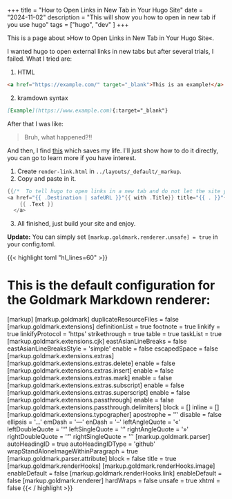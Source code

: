 +++
title = "How to Open Links in New Tab in Your Hugo Site"
date = "2024-11-02"
description = "This will show you how to open in new tab if you use hugo"
tags = ["hugo",
        "dev"
        ]
+++

This is a page about »How to Open Links in New Tab in Your Hugo Site«.

I wanted hugo to open external links in new tabs but after several trials, I failed. What I tried are:
1. HTML 
```html
<a href="https://example.com/" target="_blank">This is an example!</a>
```
2. kramdown syntax
```markdown
[Example](https://www.example.com){:target="_blank"}
```
After that I was like:
>Bruh, what happened?!!

And then, I find [this](https://discourse.gohugo.io/t/how-to-open-link-in-new-tab-with-hugos-new-goldmark-markdown-renderer-in-v0-62-0/22540) which saves my life.
I'll just show how to do it directly, you can go to learn more if you have interest.

1. Create `render-link.html` in `../layouts/_default/_markup`.
2. Copy and paste in it.
```go
{{/*  To tell hugo to open links in a new tab and do not let the site you are linking to to know the traffic came from your site  */}}
<a href="{{ .Destination | safeURL }}"{{ with .Title}} title="{{ . }}"{{ end }}{{ if strings.HasPrefix .Destination "http" }} target="_blank" rel="noreferrer noopener"{{ end }}>
    {{ .Text }}
  </a>
```
3. All finished, just build your site and enjoy.

**Update:** You can simply set `[markup.goldmark.renderer.unsafe] = true` in your config.toml.

{{< highlight toml "hl_lines=60" >}}
# This is the default configuration for the Goldmark Markdown renderer:
[markup]
  [markup.goldmark]
    duplicateResourceFiles = false
    [markup.goldmark.extensions]
      definitionList = true
      footnote = true
      linkify = true
      linkifyProtocol = 'https'
      strikethrough = true
      table = true
      taskList = true
      [markup.goldmark.extensions.cjk]
        eastAsianLineBreaks = false
        eastAsianLineBreaksStyle = 'simple'
        enable = false
        escapedSpace = false
      [markup.goldmark.extensions.extras]
        [markup.goldmark.extensions.extras.delete]
          enable = false
        [markup.goldmark.extensions.extras.insert]
          enable = false
        [markup.goldmark.extensions.extras.mark]
          enable = false
        [markup.goldmark.extensions.extras.subscript]
          enable = false
        [markup.goldmark.extensions.extras.superscript]
          enable = false
      [markup.goldmark.extensions.passthrough]
        enable = false
        [markup.goldmark.extensions.passthrough.delimiters]
          block = []
          inline = []
      [markup.goldmark.extensions.typographer]
        apostrophe = '&rsquo;'
        disable = false
        ellipsis = '&hellip;'
        emDash = '&mdash;'
        enDash = '&ndash;'
        leftAngleQuote = '&laquo;'
        leftDoubleQuote = '&ldquo;'
        leftSingleQuote = '&lsquo;'
        rightAngleQuote = '&raquo;'
        rightDoubleQuote = '&rdquo;'
        rightSingleQuote = '&rsquo;'
    [markup.goldmark.parser]
      autoHeadingID = true
      autoHeadingIDType = 'github'
      wrapStandAloneImageWithinParagraph = true
      [markup.goldmark.parser.attribute]
        block = false
        title = true
    [markup.goldmark.renderHooks]
      [markup.goldmark.renderHooks.image]
        enableDefault = false
      [markup.goldmark.renderHooks.link]
        enableDefault = false
    [markup.goldmark.renderer]
      hardWraps = false
      unsafe = true
      xhtml = false
{{< / highlight >}}